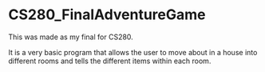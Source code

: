 # CS280_FinalAdventureGame
This was made as my final for CS280. 

It is a very basic program that allows the user to move about in a house into different rooms and tells the different items within each room.

